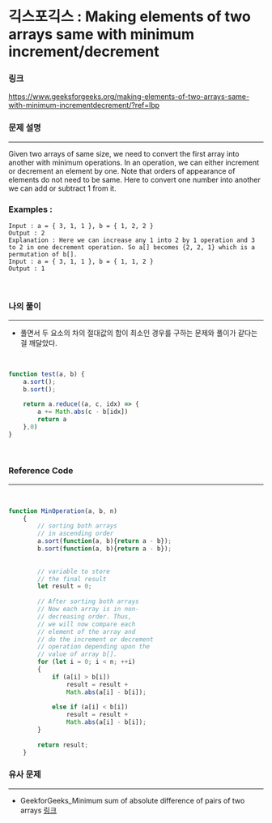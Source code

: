 긱스포긱스 : Making elements of two arrays same with minimum increment/decrement
===
### 링크
https://www.geeksforgeeks.org/making-elements-of-two-arrays-same-with-minimum-incrementdecrement/?ref=lbp
<br>

### 문제 설명
---
Given two arrays of same size, we need to convert the first array into another with minimum operations. In an operation, we can either increment or decrement an element by one. Note that orders of appearance of elements do not need to be same.
Here to convert one number into another we can add or subtract 1 from it.
### Examples : 
```
Input : a = { 3, 1, 1 }, b = { 1, 2, 2 } 
Output : 2 
Explanation : Here we can increase any 1 into 2 by 1 operation and 3 to 2 in one decrement operation. So a[] becomes {2, 2, 1} which is a permutation of b[].
Input : a = { 3, 1, 1 }, b = { 1, 1, 2 } 
Output : 1
```
<br>

### 나의 풀이
---
- 풀면서 두 요소의 차의 절대값의 합이 최소인 경우를 구하는 문제와 풀이가 같다는 걸 깨달았다.

<br>

```js
function test(a, b) {
    a.sort();
    b.sort();

    return a.reduce((a, c, idx) => {
        a += Math.abs(c - b[idx])
        return a
    },0)
}
```
<br>

### Reference Code
---
<br>

```js
function MinOperation(a, b, n)
    {
        // sorting both arrays 
        // in ascending order
        a.sort(function(a, b){return a - b});
        b.sort(function(a, b){return a - b});
 
 
        // variable to store 
        // the final result
        let result = 0;
 
        // After sorting both arrays
        // Now each array is in non-
        // decreasing order. Thus,
        // we will now compare each
        // element of the array and
        // do the increment or decrement
        // operation depending upon the
        // value of array b[].
        for (let i = 0; i < n; ++i) 
        {
            if (a[i] > b[i])
                result = result +
                Math.abs(a[i] - b[i]);
 
            else if (a[i] < b[i])
                result = result +
                Math.abs(a[i] - b[i]);
        }
 
        return result;
    }
```
### 유사 문제
---
- GeekforGeeks_Minimum sum of absolute difference of pairs of two arrays [링크](https://www.geeksforgeeks.org/minimum-sum-absolute-difference-pairs-two-arrays/?ref=lbp)
<br>
